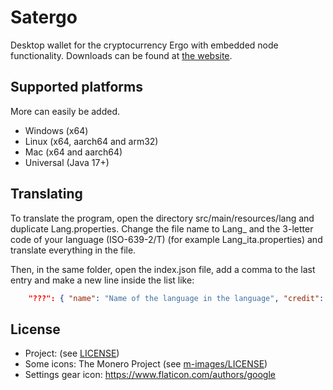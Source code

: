 # Satergo
Desktop wallet for the cryptocurrency Ergo with embedded node functionality. Downloads can be found at [the website](https://satergo.org).

## Supported platforms
More can easily be added.
- Windows (x64)
- Linux (x64, aarch64 and arm32)
- Mac (x64 and aarch64)
- Universal (Java 17+)

## Translating
To translate the program, open the directory src/main/resources/lang and duplicate Lang.properties.
Change the file name to Lang_ and the 3-letter code of your language (ISO-639-2/T) (for example Lang_ita.properties) and translate everything in the file.

Then, in the same folder, open the index.json file, add a comma to the last entry and make a new line inside the list like:
```json
	"???": { "name": "Name of the language in the language", "credit": "Your contact details (socials, etc.), or your name" }
```

## License
- Project: (see [LICENSE](LICENSE))
- Some icons: The Monero Project (see [m-images/LICENSE](src/main/resources/m-images/LICENSE))
- Settings gear icon: https://www.flaticon.com/authors/google